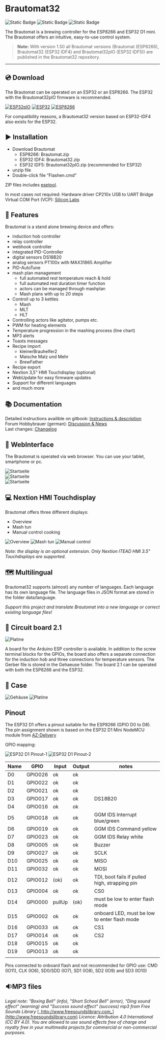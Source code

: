 # Brautomat32

![Static Badge](https://img.shields.io/badge/ESP32pIO%20IDF5-blue) ![Static Badge](https://img.shields.io/badge/ESP32%20IDF4%20-red) ![Static Badge](https://img.shields.io/badge/ESP8266%20-green)

The Brautomat is a brewing controller for the ESP8266 and ESP32 D1 mini. The Brautomat offers an intuitive, easy-to-use control system.

> **Note:** With version 1.50 all Brautomat versions (Brautomat (ESP8266), Brautomat32 (ESP32 IDF4) and Brautomat32pIO (ESP32 IDF5)) are published in the Brautomat32 repository.

***

## 💿 Download

The Brautomat can be operated on an ESP32 or an ESP8266. The ESP32 with the Brautomat32pIO firmware is recommended.

[![ESP32pIO](https://img.shields.io/static/v1?label=Download%20Brautomat32pIO&message=ESP32pIO&logo=arduino&logoColor=white&color=blue)](https://github.com/InnuendoPi/Brautomat32/raw/refs/heads/main/Brautomat32pIO.zip) [![ESP32](https://img.shields.io/static/v1?label=Download%20Brautomat32&message=ESP32&logo=arduino&logoColor=white&color=red)](https://github.com/InnuendoPi/Brautomat32/raw/refs/heads/main/Brautomat32.zip) [![ESP8266](https://img.shields.io/static/v1?label=Download%20Brautomat&message=ESP8266&logo=arduino&logoColor=white&color=green)](https://github.com/InnuendoPi/Brautomat32/raw/refs/heads/main/Brautomat.zip)

For compatibility reasons, a Brautomat32 version based on ESP32-IDF4 also exists for the ESP32.

## ▶️ Installation

* Download Brautomat
  * ESP8266: Brautomat.zip
  * ESP32 IDF4: Brautomat32.zip
  * ESP32 IDF5: Brautomat32pIO.zip (recommended for ESP32)
* unzip file
* Double-click file “Flashen.cmd”

ZIP files includes [esptool](https://github.com/espressif/esptool).

In most cases not required: Hardware driver CP210x USB to UART Bridge Virtual COM Port (VCP): [Silicon Labs](https://www.silabs.com/developers/usb-to-uart-bridge-vcp-drivers?tab=downloads)

## 📓 Features

Brautomat is a stand alone brewing device and offers:

* induction hob controller
* relay controller
* webhook controller
* integrated PID-Controller
* digital sensors DS18B20
* analog sensors PT100x with MAX31865 Amplifier
* PID-AutoTune
* mash plan management
  * full automated rest temperature reach & hold
  * full automated rest duration timer function
  * actors can be managed through mashplan
  * Mash plans with up to 20 steps
* Controll up to 3 kettles
  * Mash
  * MLT
  * HLT
* Controlling actors like agitator, pumps etc.
* PWM for heating elements
* Temperature progression in the mashing process (line chart)
* MP3 alerts
* Toasts messages
* Recipe import
  * kleinerBrauhelfer2
  * Maische Malz und Mehr
  * BrewFather
* Recipe export
* Nextion 3,5" HMI Touchdisplay (optional)
* WebUpdate for easy firmware updates
* Support for different languages
* and much more

## 📚 Documentation

Detailed instructions availible on gitbook: [Instructions & description](https://innuendopi.gitbook.io/brautomat32/)\
Forum Hobbybrauer (german): [Discussion & News](https://hobbybrauer.de/forum/viewtopic.php?p=486504#p486504)\
Last changes: [Changelog](https://github.com/InnuendoPi/Brautomat32/blob/main/changelog.md)

## 📰 WebInterface

The Brautomat is operated via web browser. You can use your tablet, smartphone or pc.

![Startseite](docs/img/brautomat.jpg)\
![Startseite](docs/img/IDS-AutoTune-Ziel.jpg)\
![Startseite](docs/img/brautomat-2.jpg)

## 💻 Nextion HMI Touchdisplay

Brautomat offers three different displays:

* Overview
* Mash tun
* Manual control cooking

![Overview](docs/img/kettlepage-sm.jpg) ![Mash tun](docs/img/brewpage-sm.jpg) ![Manual control](docs/img/induction-mode-sm.jpg)

_Note: the display is an optional extension. Only Nextion ITEAD HMI 3.5" Touchdisplays are supported._

## 🗺️ Multilingual

Brautomat32 supports (almost) any number of languages. Each language has its own language file. The language files in JSON format are stored in the folder data/language.

_Support this project and translate Brautomat into a new language or correct existing language files!_

## 📙 Circuit board 2.1

![Platine](docs/img/Platine21.jpg)

A board for the Arduino ESP controller is available. In addition to the screw terminal blocks for the GPIOs, the board also offers a separate connection for the induction hob and three connections for temperature sensors. The Gerber file is stored in the Gehaeuse folder. The board 2.1 can be operated with both the ESP8266 and the ESP32.

## 📗 Case

![Gehäuse](docs/img/brautomat_01.jpg)
![Platine](docs/img/brautomat_02.jpg)

## Pinout

The ESP32 D1 offers a pinout suitable for the ESP8266 (GPIO D0 to D8). The pin assignment shown is based on the ESP32 D1 Mini NodeMCU module from [AZ-Delivery](https://www.az-delivery.de/products/esp32-d1-mini)

GPIO mapping:

![ESP32 D1 Pinout-1](docs/img/ESP32-D1.pinout-1.jpg) ![ESP32 D1 Pinout-2](docs/img/ESP32-D1.pinout-2.jpg)

| Name | GPIO    | Input  | Output | notes                                         |
| ---------- | ------- | ------ | ------ | --------------------------------------------- |
| D0         | GPIO026 | ok     | ok     |                                               |
| D1         | GPIO022 | ok     | ok     |                                               |
| D2         | GPIO021 | ok     | ok     |                                               |
| D3         | GPIO017 | ok     | ok     | DS18B20                                       |
| D4         | GPIO016 | ok     | ok     |                                               |
| D5         | GPIO018 | ok     | ok     | GGM IDS Interrupt blue/green                  |
| D6         | GPIO019 | ok     | ok     | GGM IDS Command yellow                        |
| D7         | GPIO023 | ok     | ok     | GGM IDS Relay white                           |
| D8         | GPIO005 | ok     | ok     | Buzzer                                        |
| D9         | GPIO027 | ok     | ok     | SCLK                                          |
| D10        | GPIO025 | ok     | ok     | MISO                                          |
| D11        | GPIO032 | ok     | ok     | MOSI                                          |
| D12        | GPIO012 | (ok)   | ok     | TDI, boot fails if pulled high, strapping pin |
| D13        | GPIO004 | ok     | ok     | CS0                                           |
| D14        | GPIO000 | pullUp | (ok)   | must be low to enter flash mode               |
| D15        | GPIO002 | ok     | ok     | onboard LED, must be low to enter flash mode  |
| D16        | GPIO033 | ok     | ok     | CS1                                           |
| D17        | GPIO014 | ok     | ok     | CS2                                           |
| D18        | GPIO015 | ok     | ok     |                                               |
| D19        | GPIO013 | ok     | ok     |                                               |
||||||

Pins connected to onboard flash and not recommended for GPIO use: CMD (IO11), CLK (IO6), SD0/SDD (IO7), SD1 (IO8), SD2 (IO9) and SD3 (IO10)

## 🔉MP3 files

_Legal note: "Boxing Bell" (info), "Short School Bell" (error), "Ding sound effect" (warning) and "Success sound effect" (success) mp3 from Free Sounds Library_ [_http://www.freesoundslibrary.com_](http://www.freesoundslibrary.com) _Licence: Attribution 4.0 International (CC BY 4.0). You are allowed to use sound effects free of charge and royalty free in your multimedia projects for commercial or non-commercial purposes._
